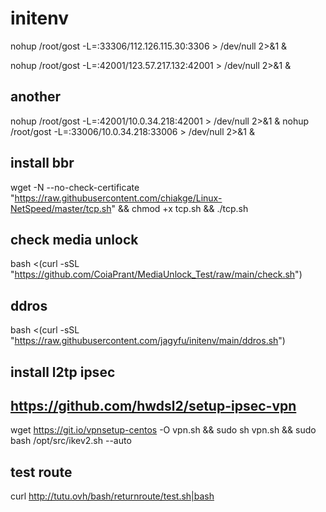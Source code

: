 # initenv


nohup /root/gost -L=:33306/112.126.115.30:3306 > /dev/null 2>&1 &

nohup /root/gost -L=:42001/123.57.217.132:42001 > /dev/null 2>&1 &


## another
nohup /root/gost -L=:42001/10.0.34.218:42001 > /dev/null 2>&1 &
nohup /root/gost -L=:33006/10.0.34.218:33006 > /dev/null 2>&1 &


## install bbr 
wget -N --no-check-certificate "https://raw.githubusercontent.com/chiakge/Linux-NetSpeed/master/tcp.sh" && chmod +x tcp.sh && ./tcp.sh

## check media unlock
bash <(curl -sSL "https://github.com/CoiaPrant/MediaUnlock_Test/raw/main/check.sh")

## ddros
bash <(curl -sSL "https://raw.githubusercontent.com/jagyfu/initenv/main/ddros.sh")

## install l2tp ipsec 
## https://github.com/hwdsl2/setup-ipsec-vpn
wget https://git.io/vpnsetup-centos -O vpn.sh && sudo sh vpn.sh && sudo bash /opt/src/ikev2.sh --auto

## test route
curl http://tutu.ovh/bash/returnroute/test.sh|bash
